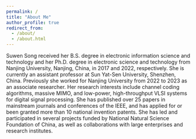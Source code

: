 ```yaml
---
permalink: /
title: "About Me"
author_profile: true
redirect_from: 
  - /about/
  - /about.html
---
```


Suwen Song received her B.S. degree in electronic information science and technology and her Ph.D. degree in electronic science and technology from Nanjing University, Nanjing, China, in 2017 and 2022, respectively. She is currently an assistant professor at Sun Yat-Sen University, Shenzhen, China. Previously she worked for Nanjing University from 2022 to 2023 as an associate researcher. Her research interests include channel coding algorithms, massive MIMO, and low-power, high-throughput VLSI systems for digital signal processing. She has published over 25 papers in mainstream journals and conferences of the IEEE, and has applied for or been granted more than 10 national invention patents. She has led and participated in several projects funded by National Natural Science Foundation of China, as well as collaborations with large enterprises and research institutes.




